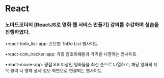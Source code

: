 # React

### 노마드코더의 [ReactJS로 영화 웹 서비스 만들기] 강의를 수강하며 실습을 진행하였다.

•react-todo_list-app: 간단한 ToDo List 웹사이트

•react-coin_tracker-app: 각종 암호화폐들과 가격을 나열하는 웹사이트

•react-movie-app: 평점 8.8 이상인 영화들을 최신 순으로 나열하고, 해당 영화의 제목 클릭 시 영화 상세 정보 화면으로 연결되는 웹사이트

